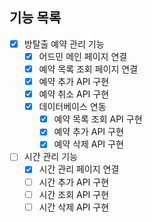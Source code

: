 ## 기능 목록

- [x] 방탈출 예약 관리 기능
  - [x] 어드민 메인 페이지 연결
  - [x] 예약 목록 조회 페이지 연결
  - [x] 예약 추가 API 구현
  - [x] 예약 취소 API 구현
  - [x] 데이터베이스 연동
    - [x] 예약 목록 조회 API 구현
    - [x] 예약 추가 API 구현
    - [x] 예약 삭제 API 구현
- [ ] 시간 관리 기능
  - [x] 시간 관리 페이지 연결 
  - [ ] 시간 추가 API 구현
  - [ ] 시간 조회 API 구현
  - [ ] 시간 삭제 API 구현
